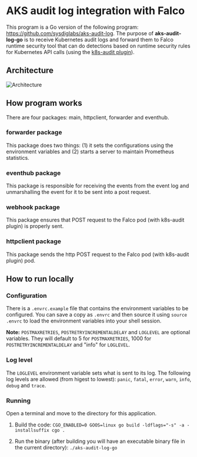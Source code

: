 # AKS audit log integration with Falco

This program is a Go version of the following program: https://github.com/sysdiglabs/aks-audit-log. The purpose of **aks-audit-log-go** is to receive Kubernetes audit logs and forward them to Falco runtime security tool that can do detections based on runtime security rules for Kubernetes API calls (using the [k8s-audit plugin](https://github.com/falcosecurity/plugins/tree/master/plugins/k8saudit)).

## Architecture

![Architecture](https://github.com/opencost/opencost-helm-chart/assets/20731423/d0272650-1336-46c1-9600-4dbb76ab29d2)

## How program works

There are four packages: main, httpclient, forwarder and eventhub.

### forwarder package

This package does two things: (1) it sets the configurations using the environment variables and (2) starts a server to maintain Prometheus statistics.

### eventhub package

This package is responsible for receiving the events from the event log and unmarshalling the event for it to be sent into a post request.

### webhook package

This package ensures that POST request to the Falco pod (with k8s-audit plugin) is properly sent.

### httpclient package

This package sends the http POST request to the Falco pod (with k8s-audit plugin) pod.

## How to run locally

### Configuration

There is a `.envrc.example` file that contains the environment variables to be configured. You can save a copy as `.envrc` and then source it using `source .envrc` to load the environment variables into your shell session.

**Note:** `POSTMAXRETRIES`, `POSTRETRYINCREMENTALDELAY` and `LOGLEVEL` are optional variables. They will default to 5 for `POSTMAXRETRIES`, 1000 for `POSTRETRYINCREMENTALDELAY` and "info" for `LOGLEVEL`.

### Log level

The `LOGLEVEL` environment variable sets what is sent to its log. The following log levels are allowed (from higest to lowest): `panic`, `fatal`, `error`, `warn`, `info`, `debug` and `trace`.

### Running

Open a terminal and move to the directory for this application.

1. Build the code:
   `CGO_ENABLED=0 GOOS=linux go build -ldflags="-s" -a -installsuffix cgo .`

2. Run the binary (after building you will have an executable binary file in the current directory):
   `./aks-audit-log-go`
